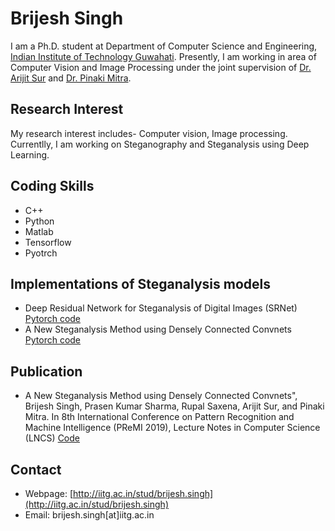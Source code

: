 # Brijesh Singh

I am a Ph.D. student at Department of Computer Science and Engineering, [Indian Institute of Technology Guwahati](https://www.iitg.ac.in/cse/). Presently, I am working in area of Computer Vision and Image Processing under the joint supervision of [Dr. Arijit Sur](https://www.iitg.ac.in/arijit/) and [Dr. Pinaki Mitra](https://www.iitg.ac.in/cse/internet-pages/pinaki).

## Research Interest

My research interest includes- Computer vision, Image processing. Currentlly, I am working on Steganography and Steganalysis using Deep Learning.



## Coding Skills
- C++ 
- Python 
- Matlab
- Tensorflow
- Pyotrch

## Implementations of Steganalysis models

- Deep Residual Network for Steganalysis of Digital Images (SRNet) [Pytorch code](https://github.com/brijeshiitg/Steganalysis-Models-Implementation/tree/master)
- A New Steganalysis Method using Densely Connected Convnets [Pytorch code]()

## Publication

- A New Steganalysis Method using Densely Connected Convnets", Brijesh Singh, Prasen Kumar Sharma, Rupal Saxena, Arijit Sur, and Pinaki Mitra. In 8th International Conference on Pattern Recognition and Machine Intelligence (PReMI 2019), Lecture Notes in Computer Science (LNCS) [Code]()

## Contact

- Webpage: [http://iitg.ac.in/stud/brijesh.singh](http://iitg.ac.in/stud/brijesh.singh) 
- Email: brijesh.singh[at]iitg.ac.in
